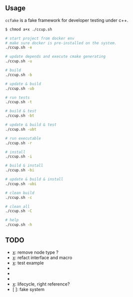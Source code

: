 ## Usage

`ccfake` is a fake framework for developer testing under c++.

```sh
$ chmod a+x ./ccup.sh

# start project from docker env
# make sure docker is pre-installed on the system.
./ccup.sh -e

# update depends and execute cmake generating
./ccup.sh -u

# build
./ccup.sh -b

# update & build
./ccup.sh -ub

# run tests
./ccup.sh -t

# build & test
./ccup.sh -bt

# update & build & test
./ccup.sh -ubt

# run executable
./ccup.sh -r

# install
./ccup.sh -i

# build & install
./ccup.sh -bi

# update & build & install
./ccup.sh -ubi

# clean build
./ccup.sh -c

# clean all
./ccup.sh -C

# help
./ccup.sh -h
```

## TODO

- [x]: remove node type ?
- [x]: refact interface and macro
- [x]: test example
- [x]: activate
- [x]: visitor
- [x]: dump
- [x]: lifecycle, right reference?
- [ ]: fake system